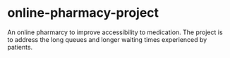 # online-pharmacy-project
An online pharmarcy to improve accessibility to medication.
The project is to address the long queues and longer waiting times experienced by patients.
